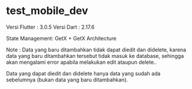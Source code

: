 # test_mobile_dev

Versi Flutter : 3.0.5
Versi Dart : 2.17.6

State Management: GetX + GetX Architecture


Note :
Data yang baru ditambahkan tidak dapat diedit dan didelete, karena data yang baru ditambahkan tersebut tidak masuk ke database, sehingga akan mengalami error apabila melakukan edit ataupun delete..

Data yang dapat diedit dan didelete hanya data yang sudah ada sebelumnya (bukan data yang baru ditambahkan).